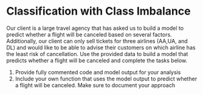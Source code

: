 # Classification with Class Imbalance
Our client is a large travel agency that has asked us to build a model to predict whether a flight will be canceled based on several factors. Additionally, our client can only sell tickets for three airlines (AA,UA, and DL) and would like to be able to advise their customers on which airline has the least risk of cancellation.
Use the provided data to build a model that predicts whether a flight will be canceled and complete the tasks below.
1. Provide fully commented code and model output for your analysis
2. Include your own function that uses the model output to predict whether a flight will be canceled. Make sure to document your approach
